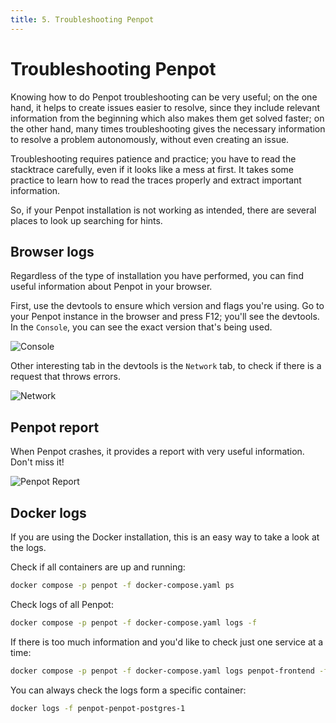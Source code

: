 ```yaml
---
title: 5. Troubleshooting Penpot
---
```


# Troubleshooting Penpot

Knowing how to do Penpot troubleshooting can be very useful; on the one hand, it helps to create issues easier to resolve,
since they include relevant information from the beginning which also makes them get solved faster;
on the other hand, many times troubleshooting gives the necessary information to resolve a problem autonomously,
without even creating an issue.

Troubleshooting requires patience and practice; you have to read the stacktrace carefully, even if it looks like a mess at first.
It takes some practice to learn how to read the traces properly and extract important information.

So, if your Penpot installation is not working as intended, there are several places to look up searching for hints.

## Browser logs

Regardless of the type of installation you have performed, you can find useful information about Penpot in your browser.

First, use the devtools to ensure which version and flags you're using. Go to your Penpot instance in the browser and press F12;
you'll see the devtools. In the <code class="language-bash">Console</code>, you can see the exact version that's being used.

![Console](/img/dev-tools-1.png)

Other interesting tab in the devtools is the <code class="language-bash">Network</code> tab, to check if there is a request that throws errors.

![Network](/img/dev-tools-2.png)

## Penpot report

When Penpot crashes, it provides a report with very useful information. Don't miss it!

![Penpot Report](/img/penpot-report.png)

## Docker logs

If you are using the Docker installation, this is an easy way to take a look at the logs.

Check if all containers are up and running:

```bash
docker compose -p penpot -f docker-compose.yaml ps
```

Check logs of all Penpot:

```bash
docker compose -p penpot -f docker-compose.yaml logs -f
```

If there is too much information and you'd like to check just one service at a time:

```bash
docker compose -p penpot -f docker-compose.yaml logs penpot-frontend -f
```

You can always check the logs form a specific container:

```bash
docker logs -f penpot-penpot-postgres-1
```
